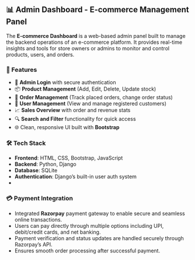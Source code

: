 ## 📊 Admin Dashboard - E-commerce Management Panel

The **E-commerce Dashboard** is a web-based admin panel built to manage the backend operations of an e-commerce platform. It provides real-time insights and tools for store owners or admins to monitor and control products, users, and orders.

### 🔧 Features

- 👤 **Admin Login** with secure authentication
- 📦 **Product Management** (Add, Edit, Delete, Update stock)
- 🧾 **Order Management** (Track placed orders, change order status)
- 👥 **User Management** (View and manage registered customers)
- 📈 **Sales Overview** with order and revenue stats
- 🔍 **Search and Filter** functionality for quick access
- 🌐 Clean, responsive UI built with **Bootstrap**

### 🛠️ Tech Stack

- **Frontend**: HTML, CSS, Bootstrap, JavaScript  
- **Backend**: Python, Django  
- **Database**: SQLite  
- **Authentication**: Django’s built-in user auth system
- 
### 💳 Payment Integration

- Integrated **Razorpay** payment gateway to enable secure and seamless online transactions.
- Users can pay directly through multiple options including UPI, debit/credit cards, and net banking.
- Payment verification and status updates are handled securely through Razorpay’s API.
- Ensures smooth order processing after successful payment.


